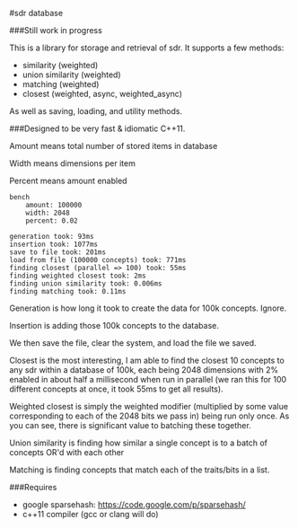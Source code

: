 #sdr database

###Still work in progress

This is a library for storage and retrieval of sdr. It supports a few methods:

 * similarity (weighted)
 * union similarity (weighted)
 * matching (weighted)
 * closest (weighted, async, weighted_async)

As well as saving, loading, and utility methods.

###Designed to be very fast & idiomatic C++11.

Amount means total number of stored items in database

Width means dimensions per item

Percent means amount enabled


```
bench
    amount: 100000
    width: 2048
    percent: 0.02

generation took: 93ms
insertion took: 1077ms
save to file took: 201ms
load from file (100000 concepts) took: 771ms
finding closest (parallel => 100) took: 55ms
finding weighted closest took: 2ms
finding union similarity took: 0.006ms
finding matching took: 0.11ms
```

Generation is how long it took to create the data for 100k concepts. Ignore.

Insertion is adding those 100k concepts to the database.

We then save the file, clear the system, and load the file we saved.

Closest is the most interesting, I am able to find the closest 10 concepts  to any sdr within a database of 100k, each being 2048 dimensions with 2% enabled in about half a millisecond when run in parallel (we ran this for 100 different concepts at once, it took 55ms to get all results).

Weighted closest is simply the weighted modifier (multiplied by some value corresponding to each of the 2048 bits we pass in) being run only once. As you can see, there is significant value to batching these together.

Union similarity is finding how similar a single concept is to a batch of concepts OR'd with each other

Matching is finding concepts that match each of the traits/bits in a list.


###Requires


 * google sparsehash: https://code.google.com/p/sparsehash/
 * c++11 compiler (gcc or clang will do)

